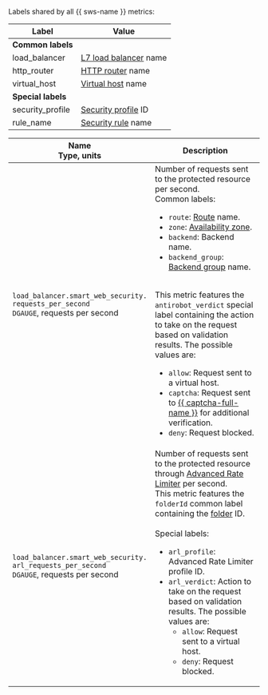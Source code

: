 Labels shared by all {{ sws-name }} metrics:

| Label | Value |
| --- | --- |
| **Common labels** |
| load_balancer | [L7 load balancer](../../../application-load-balancer/concepts/application-load-balancer.md) name |
| http_router | [HTTP router](../../../application-load-balancer/concepts/http-router.md) name |
| virtual_host | [Virtual host](../../../application-load-balancer/concepts/http-router.md#virtual-host) name |
| **Special labels** |
| security_profile | [Security profile](../../../smartwebsecurity/concepts/profiles.md) ID |
| rule_name | [Security rule](../../../smartwebsecurity/concepts/rules.md) name |

| Name<br>Type, units | Description |
| --- | --- |
| `load_balancer.smart_web_security.`<br/>`requests_per_second`<br/>`DGAUGE`, requests per second | Number of requests sent to the protected resource per second.<br/>Common labels:<ul><li>`route`: [Route](../../../application-load-balancer/concepts/http-router.md#routes) name.</li><li>`zone`: [Availability zone](../../../overview/concepts/geo-scope.md).</li><li>`backend`: Backend name.</li><li>`backend_group`: [Backend group](../../../application-load-balancer/concepts/backend-group.md) name.</li></ul><br/>This metric features the `antirobot_verdict` special label containing the action to take on the request based on validation results. The possible values are:<ul><li>`allow`: Request sent to a virtual host.</li><li>`captcha`: Request sent to [{{ captcha-full-name }}](../../../smartcaptcha/) for additional verification.</li><li>`deny`: Request blocked.</li></ul></li></ul> |
| `load_balancer.smart_web_security.`<br/>`arl_requests_per_second`<br/>`DGAUGE`, requests per second | Number of requests sent to the protected resource through [Advanced Rate Limiter](../../../smartwebsecurity/concepts/arl.md) per second.<br/>This metric features the `folderId` common label containing the [folder](../../../resource-manager/concepts/resources-hierarchy.md#folder) ID.<br/><br/>Special labels:<ul><li>`arl_profile`: Advanced Rate Limiter profile ID.</li><li>`arl_verdict`: Action to take on the request based on validation results. The possible values are:<ul><li>`allow`: Request sent to a virtual host.</li><li>`deny`: Request blocked.</li></ul></li></ul> |